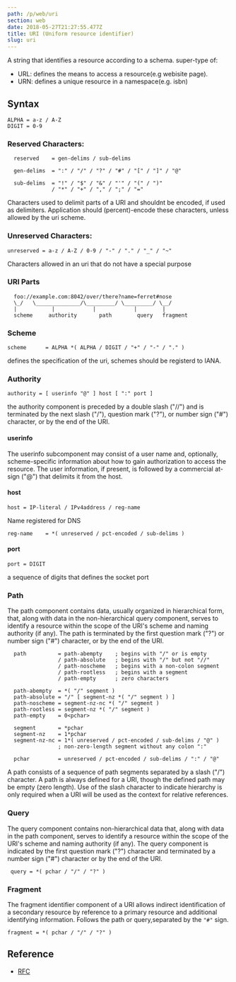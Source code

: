```yaml
---
path: /p/web/uri
section: web
date: 2018-05-27T21:27:55.477Z
title: URI (Uniform resource identifier)
slug: uri
--- 
```


A string that identifies a resource according to a schema.
super-type of:
 - URL: defines the means to access a resource(e.g webisite page).
 - URN: defines a unique resource in a namespace(e.g. isbn)

## Syntax
```
ALPHA = a-z / A-Z
DIGIT = 0-9

```
### Reserved Characters:
```
  reserved    = gen-delims / sub-delims

  gen-delims  = ":" / "/" / "?" / "#" / "[" / "]" / "@"

  sub-delims  = "!" / "$" / "&" / "'" / "(" / ")"
              / "*" / "+" / "," / ";" / "="
```

Characters used to delimit parts of a URI and shouldnt be encoded,
if used as delimiters.
Application should (percent)-encode these characters, unless allowed by the uri scheme.

### Unreserved Characters:
```
unreserved = a-z / A-Z / 0-9 / "-" / "." / "_" / "~"
```

Characters allowed in an uri that do not have a special purpose

### URI Parts

```
  foo://example.com:8042/over/there?name=ferret#nose
  \_/   \______________/\_________/ \_________/ \__/
  |           |            |            |        |
  scheme     authority       path        query   fragment
```

### Scheme

```
scheme      = ALPHA *( ALPHA / DIGIT / "+" / "-" / "." )
```

defines the specification of the uri, schemes should be registerd to IANA.

### Authority

```
authority = [ userinfo "@" ] host [ ":" port ]
```
the authority component is preceded by a double slash ("//") and is
terminated by the next slash ("/"), question mark ("?"), or number
sign ("#") character, or by the end of the URI.

#### userinfo

The userinfo subcomponent may consist of a user name and, optionally,
scheme-specific information about how to gain authorization to access the resource.
The user information, if present, is followed by a commercial at-sign ("@") that delimits it from the host.

#### host
```
host = IP-literal / IPv4address / reg-name
```
Name registered for DNS
```
reg-name    = *( unreserved / pct-encoded / sub-delims )
```

#### port

```
port = DIGIT
```
a sequence of digits that defines the socket port

### Path
The path component contains data, usually organized in hierarchical
form, that, along with data in the non-hierarchical query component, 
serves to identify a resource within the scope of the
URI's scheme and naming authority (if any).  The path is terminated
by the first question mark ("?") or number sign ("#") character, or
by the end of the URI.

```
  path          = path-abempty    ; begins with "/" or is empty
                / path-absolute   ; begins with "/" but not "//"
                / path-noscheme   ; begins with a non-colon segment
                / path-rootless   ; begins with a segment
                / path-empty      ; zero characters

  path-abempty  = *( "/" segment )
  path-absolute = "/" [ segment-nz *( "/" segment ) ]
  path-noscheme = segment-nz-nc *( "/" segment )
  path-rootless = segment-nz *( "/" segment )
  path-empty    = 0<pchar>

  segment       = *pchar
  segment-nz    = 1*pchar
  segment-nz-nc = 1*( unreserved / pct-encoded / sub-delims / "@" )
                ; non-zero-length segment without any colon ":"

  pchar         = unreserved / pct-encoded / sub-delims / ":" / "@"
```

A path consists of a sequence of path segments separated by a slash
("/") character.  A path is always defined for a URI, though the
defined path may be empty (zero length).  Use of the slash character
to indicate hierarchy is only required when a URI will be used as the
context for relative references.

###  Query

The query component contains non-hierarchical data that, along with
data in the path component, serves to identify a
resource within the scope of the URI's scheme and naming authority
(if any).  The query component is indicated by the first question
mark ("?") character and terminated by a number sign ("#") character
or by the end of the URI.

```
 query = *( pchar / "/" / "?" )
```

### Fragment

The fragment identifier component of a URI allows indirect
identification of a secondary resource by reference to a primary
resource and additional identifying information. 
Follows the path or query,separated by the ```"#"``` sign.

```
fragment = *( pchar / "/" / "?" )
```

## Reference

* [RFC](https://tools.ietf.org/html/rfc3986)